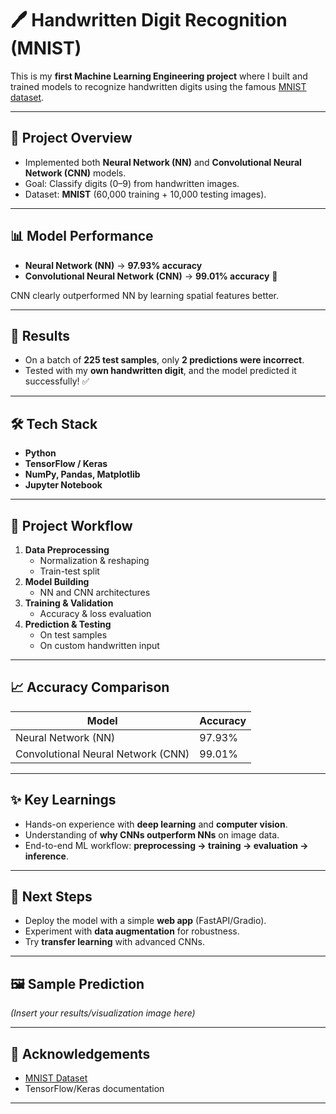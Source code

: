 # 🖊️ Handwritten Digit Recognition (MNIST)

This is my **first Machine Learning Engineering project** where I built and trained models to recognize handwritten digits using the famous [MNIST dataset](http://yann.lecun.com/exdb/mnist/).

---

## 🚀 Project Overview
- Implemented both **Neural Network (NN)** and **Convolutional Neural Network (CNN)** models.  
- Goal: Classify digits (0–9) from handwritten images.  
- Dataset: **MNIST** (60,000 training + 10,000 testing images).  

---

## 📊 Model Performance
- **Neural Network (NN)** → **97.93% accuracy**  
- **Convolutional Neural Network (CNN)** → **99.01% accuracy** 🎉  

CNN clearly outperformed NN by learning spatial features better.

---

## 🔎 Results
- On a batch of **225 test samples**, only **2 predictions were incorrect**.  
- Tested with my **own handwritten digit**, and the model predicted it successfully! ✅  

---

## 🛠️ Tech Stack
- **Python**
- **TensorFlow / Keras**
- **NumPy, Pandas, Matplotlib**
- **Jupyter Notebook**

---

## 📂 Project Workflow
1. **Data Preprocessing**
   - Normalization & reshaping
   - Train-test split
2. **Model Building**
   - NN and CNN architectures
3. **Training & Validation**
   - Accuracy & loss evaluation
4. **Prediction & Testing**
   - On test samples
   - On custom handwritten input

---

## 📈 Accuracy Comparison
| Model | Accuracy |
|-------|-----------|
| Neural Network (NN) | 97.93% |
| Convolutional Neural Network (CNN) | 99.01% |

---

## ✨ Key Learnings
- Hands-on experience with **deep learning** and **computer vision**.
- Understanding of **why CNNs outperform NNs** on image data.
- End-to-end ML workflow: **preprocessing → training → evaluation → inference**.

---

## 📌 Next Steps
- Deploy the model with a simple **web app** (FastAPI/Gradio).  
- Experiment with **data augmentation** for robustness.  
- Try **transfer learning** with advanced CNNs.

---

## 🖼️ Sample Prediction
*(Insert your results/visualization image here)*

---

## 🙌 Acknowledgements
- [MNIST Dataset](http://yann.lecun.com/exdb/mnist/)  
- TensorFlow/Keras documentation  

---


